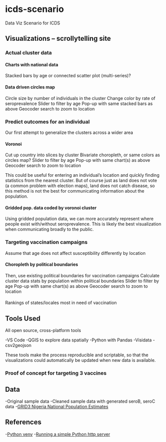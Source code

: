 # icds-scenario

Data Viz Scenario for ICDS

## Visualizations – scrollytelling site

### Actual cluster data

#### Charts with national data

Stacked bars by age or connected scatter plot (multi-series)?

#### Data driven circles map

Circle size by number of individuals in the cluster
Change color by rate of seroprevalence
Slider to filter by age
Pop-up with same stacked bars as above
Geocoder search to zoom to location

### Predict outcomes for an individual

Our first attempt to generalize the clusters across a wider area

#### Voronoi

Cut up country into slices by cluster
Bivariate choropleth, or same colors as circles map?
Slider to filter by age
Pop-up with same chart(s) as above
Geocoder search to zoom to location

This could be useful for entering an individual’s location and quickly finding statistics from the nearest cluster.
But of course just as land does not vote (a common problem with election maps), land does not catch disease, so this method is not the best for communicating information about the population.

#### Gridded pop. data coded by voronoi cluster

Using gridded population data, we can more accurately represent where people exist with/without seroprevalence.
This is likely the best visualization when communicating broadly to the public.

### Targeting vaccination campaigns

Assume that age does not affect susceptibility differently by location

#### Choropleth by political boundaries

Then, use existing political boundaries for vaccination campaigns
Calculate cluster data stats by population within political boundaries
Slider to filter by age
Pop-up with same chart(s) as above
Geocoder search to zoom to location

####

Rankings of states/locales most in need of vaccination

## Tools Used

All open source, cross-platform tools

-VS Code
-QGIS to explore data spatially
-Python with Pandas
-Visidata
-csv2geojson

These tools make the process reproducible and scriptable, so that the visualizations could automatically be updated when new data is available.

### Proof of concept for targeting 3 vaccines

## Data

-Original sample data
-Cleaned sample data with generated seroB, seroC data
-[GRID3 Nigeria National Population Estimates](https://grid3.gov.ng/dataset/national-population-estimates/resources)

## References

-[Python venv](https://python.land/virtual-environments/virtualenv)
-[Running a simple Python http server](https://developer.mozilla.org/en-US/docs/Learn/Common_questions/set_up_a_local_testing_server)